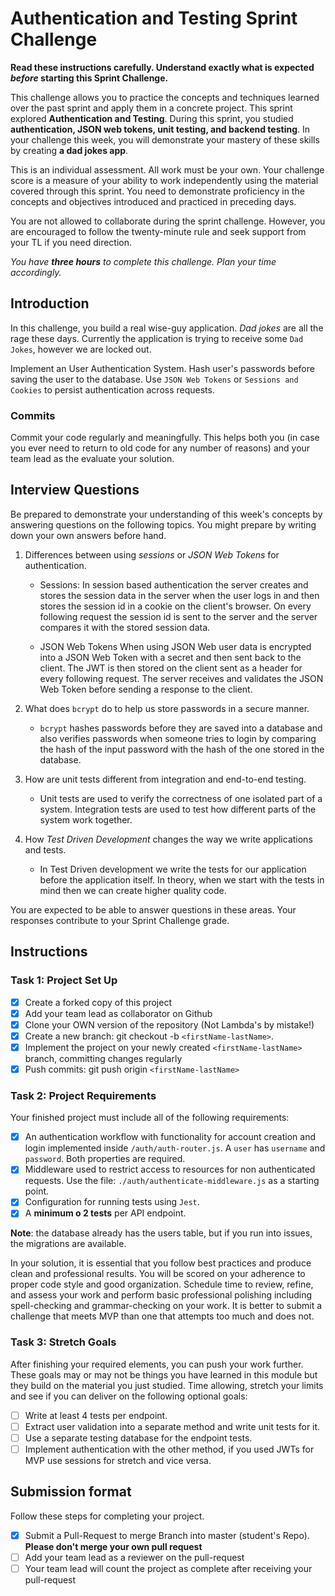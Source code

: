 # Authentication and Testing Sprint Challenge

**Read these instructions carefully. Understand exactly what is expected _before_ starting this Sprint Challenge.**

This challenge allows you to practice the concepts and techniques learned over the past sprint and apply them in a concrete project. This sprint explored **Authentication and Testing**. During this sprint, you studied **authentication, JSON web tokens, unit testing, and backend testing**. In your challenge this week, you will demonstrate your mastery of these skills by creating **a dad jokes app**.

This is an individual assessment. All work must be your own. Your challenge score is a measure of your ability to work independently using the material covered through this sprint. You need to demonstrate proficiency in the concepts and objectives introduced and practiced in preceding days.

You are not allowed to collaborate during the sprint challenge. However, you are encouraged to follow the twenty-minute rule and seek support from your TL if you need direction.

_You have **three hours** to complete this challenge. Plan your time accordingly._

## Introduction

In this challenge, you build a real wise-guy application. _Dad jokes_ are all the rage these days. Currently the application is trying to receive some `Dad Jokes`, however we are locked out.

Implement an User Authentication System. Hash user's passwords before saving the user to the database. Use `JSON Web Tokens` or `Sessions and Cookies` to persist authentication across requests.

### Commits

Commit your code regularly and meaningfully. This helps both you (in case you ever need to return to old code for any number of reasons) and your team lead as the evaluate your solution.

## Interview Questions

Be prepared to demonstrate your understanding of this week's concepts by answering questions on the following topics. You might prepare by writing down your own answers before hand.

1. Differences between using _sessions_ or _JSON Web Tokens_ for authentication.

	- Sessions: 
		In session based authentication the server creates and stores the session data in the server when the user
		logs in and then stores the session id in a cookie on the client's browser. On every following request the
		session id is sent to the server and the server compares it with the stored session data.
	
	- JSON Web Tokens
		When using JSON Web user data is encrypted into a JSON Web Token with a secret and then sent back to the client. 
		The JWT is then stored on the client sent as a header for every following request. The server receives and validates the 
		JSON Web Token before sending a response to the client.

2. What does `bcrypt` do to help us store passwords in a secure manner.
	
	- `bcrypt` hashes passwords before they are saved into a database and also verifies passwords when someone 
	   tries to login by comparing the hash of the input password with the hash of the one stored in the database.

3. How are unit tests different from integration and end-to-end testing.

	-  Unit tests are used to verify the correctness of one isolated part of a system. Integration tests are used 
	   to test how different parts of the system work together. 

4. How _Test Driven Development_ changes the way we write applications and tests.
 
	- In Test Driven development we write the tests for our application before the application itself. In theory, 
      when we start with the tests in mind then we can create higher quality code.

You are expected to be able to answer questions in these areas. Your responses contribute to your Sprint Challenge grade.

## Instructions

### Task 1: Project Set Up

- [X] Create a forked copy of this project
- [X] Add your team lead as collaborator on Github
- [X] Clone your OWN version of the repository (Not Lambda's by mistake!)
- [X] Create a new branch: git checkout -b `<firstName-lastName>`.
- [X] Implement the project on your newly created `<firstName-lastName>` branch, committing changes regularly
- [X] Push commits: git push origin `<firstName-lastName>`

### Task 2: Project Requirements

Your finished project must include all of the following requirements:

- [X] An authentication workflow with functionality for account creation and login implemented inside `/auth/auth-router.js`. A `user` has
 `username` and `password`. Both properties are required.
- [X] Middleware used to restrict access to resources for non authenticated requests. Use the file: `./auth/authenticate-middleware.js` as a
 starting point.
- [X] Configuration for running tests using `Jest`.
- [X] A **minimum o 2 tests** per API endpoint.

**Note**: the database already has the users table, but if you run into issues, the migrations are available.

In your solution, it is essential that you follow best practices and produce clean and professional results. You will be scored on your adherence to proper code style and good organization. Schedule time to review, refine, and assess your work and perform basic professional polishing including spell-checking and grammar-checking on your work. It is better to submit a challenge that meets MVP than one that attempts too much and does not.

### Task 3: Stretch Goals

After finishing your required elements, you can push your work further. These goals may or may not be things you have learned in this module but they build on the material you just studied. Time allowing, stretch your limits and see if you can deliver on the following optional goals:

- [ ] Write at least 4 tests per endpoint.
- [ ] Extract user validation into a separate method and write unit tests for it.
- [ ] Use a separate testing database for the endpoint tests.
- [ ] Implement authentication with the other method, if you used JWTs for MVP use sessions for stretch and vice versa.

## Submission format

Follow these steps for completing your project.

- [X] Submit a Pull-Request to merge <firstName-lastName> Branch into master (student's Repo). **Please don't merge your own pull request**
- [ ] Add your team lead as a reviewer on the pull-request
- [ ] Your team lead will count the project as complete after receiving your pull-request
